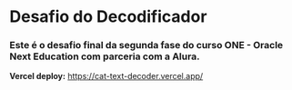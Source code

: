 # Desafio do Decodificador

### Este  é o desafio final da segunda fase do curso ONE - Oracle Next Education com parceria com a Alura.

<b>Vercel deploy:</b> https://cat-text-decoder.vercel.app/
